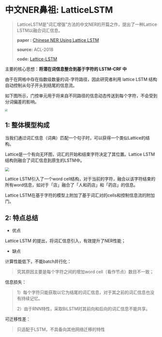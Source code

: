 # 中文NER鼻祖: LatticeLSTM

> LatticeLSTM是"词汇增强"方法的中文NER的开篇之作，提出了一种Lattice LSTM以融合词汇信息。
>
> **paper :** [Chinese NER Using Lattice  LSTM](https://arxiv.org/pdf/1805.02023.pdf)
>
> **source:** ACL-2018
>
> **code:** [Lattice-LSTM](https://github.com/jiesutd/LatticeLSTM)

主要的核心思想：**将潜在词信息整合到基于字符的 LSTM-CRF 中**

由于在网格中存在指数级数量的词-字符路径，因此研究者利用 lattice LSTM 结构自动控制从句子开头到结尾的信息流。

如下图所示，门控单元用于将来自不同路径的信息动态传送到每个字符，不会受到分词偏差的影响。

<img src="https://pictrue-bed.oss-cn-beijing.aliyuncs.com/20220911224720.png" style="zoom:50%;" />

## 1: 整体模型构成

当我们通过词汇信息（词典）匹配一个句子时，可以获得一个类似Lattice的结构。

Lattice是一个有向无环图，词汇的开始和结束字符决定了其位置。Lattice LSTM结构则融合了词汇信息到原生的LSTM中。

<img src="https://pictrue-bed.oss-cn-beijing.aliyuncs.com/20220911231755.png" style="zoom:80%;" />

Lattice LSTM引入了一个word cell结构，对于当前的字符，融合以该字符结束的所有word信息，如对于「店」融合了「人和药店」和「药店」的信息。 

Lattice LSTM在基于字符的模型上附加了基于词汇对的cells和控制信息流的附加门。

## 2: 特点总结

- 优点

Lattice LSTM 的提出，将词汇信息引入，有效提升了NER性能；

- 缺点

计算性能低下，不能batch并行化：

> 究其原因主要是每个字符之间的增加word cell（看作节点）数目不一致；

信息损失：

> 1）每个字符只能获取以它为结尾的词汇信息，对于其之前的词汇信息也没有持续记忆。
>
> 2）由于RNN特性，采取BiLSTM时其前向和后向的词汇信息不能共享。

可迁移性差：

> 只适配于LSTM，不具备向其他网络迁移的特性